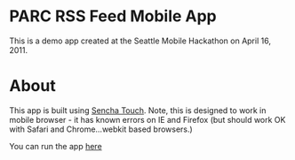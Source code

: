 # PARC RSS Feed Mobile App

This is a demo app created at the Seattle Mobile Hackathon on April 16, 2011.

# About

This app is built using [Sencha Touch].  Note, this is designed to work in mobile browser - it has known errors on IE and Firefox
(but should work OK with Safari and Chrome...webkit based browsers.)

You can run the app [here]

  [here]: http://mparc.pageforest.com
  [Sencha Touch]: http://www.sencha.com/products/touch/